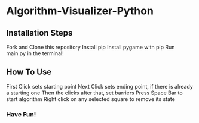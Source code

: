 # Algorithm-Visualizer-Python

## Installation Steps

  Fork and Clone this repository
  Install pip
  Install pygame with pip
  Run main.py in the terminal!
  
## How To Use

  First Click sets starting point
  Next Click sets ending point, if there is already a starting one
  Then the clicks after that, set barriers
  Press Space Bar to start algorithm
  Right click on any selected square to remove its state
  
### Have Fun!

